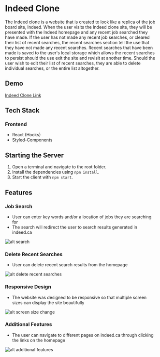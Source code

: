 # Indeed Clone
The Indeed clone is a website that is created to look like a replica of the job board site, Indeed. When the user visits the Indeed clone site, they will be presented with the Indeed homepage and any recent job searched they have made. If the user has not made any recent job searches, or cleared their list of recent searches, the recent searches section tell the use that they have not made any recent searches. Recent searches that have been made is saved to the user's local storage which allows the recent searches to persist should the use exit the site and revisit at another time. Should the user wish to edit their list of recent searches, they are able to delete individual searches, or the entire list altogether.

## Demo
[Indeed Clone Link](https://indeed-clone-123.netlify.app/)

## Tech Stack
### Frontend
* React (Hooks)
* Styled-Components

## Starting the Server
1. Open a terminal and navigate to the root folder.
2. Install the dependencies using `npm install`.
3. Start the client with `npm start`.

## Features
### Job Search
* User can enter key words and/or a location of jobs they are searching for
* The search will redirect the user to search results generated in indeed.ca

![alt search](https://github.com/jason1794c/indeed-clone/blob/main/src/images/search.gif)

### Delete Recent Searches
* User can delete recent search results from the homepage

![alt delete recent searches](https://github.com/jason1794c/indeed-clone/blob/main/src/images/delete-search.gif)

### Responsive Design
* The website was designed to be responsive so that multiple screen sizes can display the site beautifully

![alt screen size change](https://github.com/jason1794c/indeed-clone/blob/main/src/images/responsive-design.gif)

### Additional Features
* The user can navigate to different pages on indeed.ca through clicking the links on the homepage

![alt additional features](https://github.com/jason1794c/indeed-clone/blob/main/src/images/additional-features.gif)
